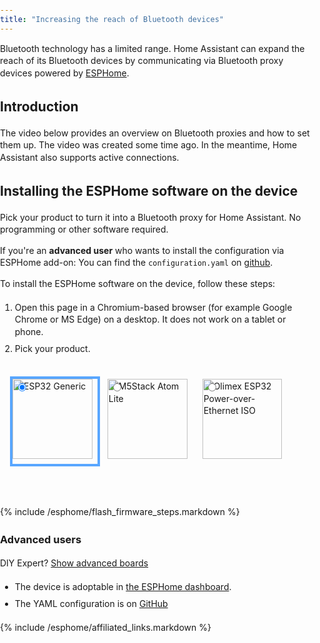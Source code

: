 ```yaml
---
title: "Increasing the reach of Bluetooth devices"
---
```



  <head>
    <style>
      body {
        font-family: -apple-system, system-ui, BlinkMacSystemFont, "Segoe UI",
          Roboto, Ubuntu, sans-serif;
        padding: 0;
        margin: 0;
        line-height: 1.4;
      }
      .content {
        max-width: 600px;
        margin: 0 auto;
        padding: 12px;
      }
      .header {
        display: block;
        width: 100%;
        aspect-ratio: 1200 / 675;
        border-radius: 12px;
      }
      .hidden {
        display: none;
      }
      li {
        padding: 4px 0;
      }
      .radios {
        display: flex;
        flex-direction: row;
        flex-wrap: wrap;
        align-items: center;
      }
      .radios label {
        padding: 4px;
        cursor: pointer;
        width: calc(33.3% - 16px);
        display: block;
        position: relative;
      }
      .radios input {
        position: absolute;
        top: 12px;
        left: 12px;
      }
      .radios img {
        display: block;
        width: calc(100% - 8px);
        border: 4px solid rgba(0, 0, 0, 0);
        aspect-ratio: 1;
      }
      input:checked + img {
        border-color: #58a6ff;
      }
      @media only screen and (max-width: 450px) {
        .radios label {
          width: calc(50% - 16px);
          max-width: initial;
        }
      }
      .diy::after {
        content: "DIY";
        background-color: #f44336;
        color: #fff;
        padding: 2px 4px;
        border-radius: 4px;
        font-size: 0.8em;
        position: absolute;
        bottom: 12px;
        left: 12px;
      }
      body .diy {
        display: none;
      }
      body.show-diy .diy {
        display: initial;
      }
    </style>
    <script
      type="module"
      src="https://unpkg.com/esp-web-tools@9/dist/web/install-button.js?module"
    ></script>
  </head>


Bluetooth technology has a limited range. Home Assistant can expand the reach of its Bluetooth devices by communicating via Bluetooth proxy devices powered by [ESPHome](https://esphome.io/). 

## Introduction

The video below provides an overview on Bluetooth proxies and how to set them up. The video was created some time ago. In the meantime, Home Assistant also supports active connections.

<lite-youtube videoid="CjpPdwK_ttg" videotitle="Increase the range of your Bluetooth devices!"></lite-youtube>


## Installing the ESPHome software on the device

Pick your product to turn it into a Bluetooth proxy for Home Assistant. No programming or other software required.

If you're an **advanced user** who wants to install the configuration via ESPHome add-on: You can find the `configuration.yaml` on [github](https://github.com/esphome/bluetooth-proxies).

To install the ESPHome software on the device, follow these steps:

1. Open this page in a Chromium-based browser (for example Google Chrome or MS Edge) on a desktop. It does not work on a tablet or phone.
1. Pick your product.

<div class="content">
<div class="radios">
    <label>
      <input type="radio" name="type" value="esp32-generic" checked />
      <img src="/images/esphome/esp32_generic.png" alt="ESP32 Generic" />
    </label>
    <label>
      <input type="radio" name="type" value="m5stack-atom-lite" />
      <img src="/images/esphome/m5stack_atom_lite.png" alt="M5Stack Atom Lite" />
    </label>
    <label>
      <input type="radio" name="type" value="olimex-esp32-poe-iso" />
      <img
        src="/images/esphome/olimex_esp32_poe_iso.png"
        alt="Olimex ESP32 Power-over-Ethernet ISO"
      />
    </label>
    <label class="diy">
      <input type="radio" name="type" value="lilygo-t-eth-poe" />
      <img src="/images/esphome/lilygo-eth-poe.png" alt="LilyGO T-ETH-POE" />
    </label>
    <label class="diy">
      <input type="radio" name="type" value="gl-s10" />
      <img src="/images/esphome/gl-s10.png" alt="GL.iNet GL-S10" />
    </label>
    <label class="diy">
      <input type="radio" name="type" value="wt32-eth01" />
      <img src="/images/esphome/wt32-eth01.png" alt="Wireless-Tag WT32-ETH01" />
    </label>
</div>
  <br />
  <p class="button-row" align="center">
          <esp-web-install-button></esp-web-install-button>
  </p>

  <div class="hidden info esp32-generic">
    <h3>Generic ESP32</h3>
    <p>
      Turn any ESP32 into a Bluetooth proxy for Home Assistant. This option
      only works for "plain" ESP32 and not for ESP32-C3 or other variants.
    </p>
    <p>Buy</p>
    <ul>
      <li>
        <a
          href="https://www.amazon.com/ESP-WROOM-32-Development-Microcontroller-Integrated-Compatible/dp/B08D5ZD528/?&_encoding=UTF8&tag=homeassista0e-20&linkCode=ur2&linkId=f9087b654cd5735f0761ae5db99e1e1a&camp=1789&creative=9325"
          >Amazon</a
        >
      </li>
    </ul>
  </div>

  <div class="hidden info gl-s10">
    <h3>GL.iNet GL-S10</h3>
    <p>
      ESP32 in a case with external antenna and wired Ethernet connection
      that can also be powered using Power over Ethernet 802.3af. Note that
      when installed via this website, Wi-Fi is disabled and it needs to be
      connected via Ethernet.
    </p>
      <b>Warning: This board requires extra work.</b>
      This device requires you to disassemble the device to be able to
      install it as a Bluetooth proxy. This installation method is for
      revision 2.X of their board. See instructions for the configuration of
      other revisions.
      <a href="https://blakadder.com/gl-s10/">Read DIY instructions.</a>
    </p>
    <p>Buy</p>
    <ul>
      <li>
        <a
          href="https://store.gl-inet.com/collections/iot-gateway/products/gl-s10-bluetooth-iot-gateway"
          >GL.iNet Shop</a
        >
      </li>
    </ul>
  </div>

  <div class="hidden info m5stack-atom-lite">
    <h3>M5Stack Atom Lite</h3>
    <p>Small ESP32 board with a case.</p>
    <p>Buy</p>
    <ul>
      <li>
        <a
          href="https://shop.m5stack.com/products/atom-lite-esp32-development-kit?ref=NabuCasa"
          >M5Stack Shop</a
        >
      </li>
      <li>
        <a
          href="https://www.aliexpress.com/item/1005003299215808.html?aff_platform=portals-tool&sk=_A8G2YF&aff_trace_key=90326d2a90444b4887632f62dd533ce4-1654058373639-07963-_A8G2YF&terminal_id=c5517a8c9bb44b4fb32147398fbc2576&aff_fcid=90326d2a90444b4887632f62dd533ce4-1654058373639-07963-_A8G2YF&tt=CPS_NORMAL&aff_fsk=_A8G2YF"
          >AliExpress</a
        >
      </li>
    </ul>
  </div>

<div class="hidden info olimex-esp32-poe-iso">
  <h3>Olimex ESP32 Power-over-Ethernet ISO</h3>
  <p>
    ESP32 board with wired Ethernet connection that can also be powered
    using Power over Ethernet 802.3af. Note that when installed via this
    website, Wi-Fi is disabled and it needs to be connected via Ethernet.
    The <i>ESP32-POE-ISO-EA</i> variant may provide better Bluetooth range
    since it has an external antennae.
    <a href="https://www.thingiverse.com/thing:3857281"
      >Case on Thingiverse.</a
    >
  </p>
  <p>Buy</p>
  <ul>
    <li>
      <a
        href="https://www.olimex.com/Products/IoT/ESP32/ESP32-POE-ISO-EA/open-source-hardware"
        >Olimex</a
      >
    </li>
    <li>
      <a
        href="https://www.mouser.com/ProductDetail/Olimex-Ltd/ESP32-POE-ISO?qs=sGAEpiMZZMuqBwn8WqcFUj2aNd7i9W7uc087HzBKguU1UBkflb3j3w%3D%3D"
        >Mouser</a
      >
    </li>
  </ul>
</div>

<div class="hidden info wt32-eth01">
  <h3>Wireless-Tag WT32-ETH01</h3>
  <p>
    ESP32 board with wired Ethernet connection. Note that when installed
    via this website, Wi-Fi is disabled and it needs to be connected via
    Ethernet.
    <a href="https://www.thingiverse.com/search?q=WT32-ETH01"
      >Various enclosures on Thingiverse.</a
    >
  </p>
  <p>
    <b>Warning: This board requires extra work.</b>
    This device requires you to create a special flash tool to be able to
    install it as a Bluetooth proxy.
    <a
      href="https://community.home-assistant.io/t/how-i-installed-esphome-on-the-wt32-eth01/359027"
      >Read DIY instructions.</a
    >
  </p>
  <p>Buy</p>
  <ul>
    <li>
      <a href="https://www.aliexpress.com/wholesale?SearchText=WT32-ETH01"
        >AliExpress</a
      >
    </li>
    <li>
      <a
        href="https://eu.mouser.com/ProductDetail/Seeed-Studio/102991455?qs=hd1VzrDQEGjybZ4QAH35DA%3D%3D"
        >Mouser</a
      >
    </li>
    <li>
      <a
        href="https://www.tubeszb.com/product/wt32-eth01-bluetooth-proxy-kit/53"
        >TubesZB - Kit with enlosure and USB-C</a
      >
    </li>
  </ul>
</div>

<div class="hidden info lilygo-t-eth-poe">
  <h3>LilyGO T-ETH-POE ESP32-WROOM</h3>
  <p>
    A compact board with an ESP32-WROOM module and wired Ethernet
    connection. Can be powered via Power over Ethernet 802.3af or via the
    built in USB-C port. Note that when installed via this website, Wi-Fi
    is disabled and it needs to be connected via Ethernet.
    <a
      href="https://www.thingiverse.com/search?q=LILYGO TTGO T-Internet-POE ESP32"
      >Various enclosures on Thingiverse.</a
    >
  </p>
  <p>
    <b>Warning: This board requires extra work.</b>
    This device comes with a special "download tool" that needs to be used
    to install it as a Bluetooth proxy.
  </p>
  <p>Buy</p>
  <ul>
    <li>
      <a
        href="https://www.aliexpress.com/item/2255800936677694.html?pdp_ext_f=%7B%22sku_id%22%3A%2210000014557692201%22%7D"
        >AliExpress</a
      >
    </li>
  </ul>
</div>
</div>

{% include /esphome/flash_firmware_steps.markdown %}

### Advanced users

DIY Expert? [Show advanced boards](?diy)

* The device is adoptable in [the ESPHome dashboard](https://my.home-assistant.io/redirect/supervisor_addon/?addon=5c53de3b_esphome&amp;repository_url=https%3A%2F%2Fgithub.com%2Fesphome%2Fhome-assistant-addon).
* The YAML configuration is on [GitHub](https://github.com/esphome/bluetooth-proxies/)


{% include /esphome/affiliated_links.markdown %}

<script>
  document.querySelectorAll('input[name="type"]').forEach((radio) => radio.addEventListener("change", () => {
      const button = document.querySelector("esp-web-install-button");
      button.manifest = `https://esphome.github.io/bluetooth-proxies/${radio.value}-manifest.json`;
      document.querySelectorAll(".info").forEach((info) => {
        info.classList.add("hidden");
      });
      document
        .querySelector(`.info.${radio.value}`)
        .classList.remove("hidden");
    })
  );
  document
    .querySelector('input[name="type"]:checked')
    .dispatchEvent(new Event("change"));
  if (new URLSearchParams(document.location.search).has("diy")) {
    document.body.classList.add("show-diy");
  }
</script>
